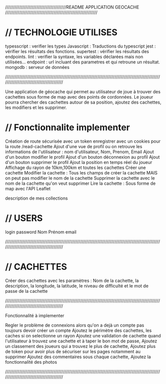 ///////////////////////////////////////README APPLICATION GEOCACHE ///////////////////////////////////////////////////////////

# // TECHNOLOGIE UTILISES

typesscript : verifier les types
Javascript : Traductions du typescript
jest : vérifier les résultats des fonctions.
supertest : vérifier les résultats des endpoints.
lint : verifier la syntaxe, les variables déclarées mais non utilisées...
endpoint : url incluant des parametres et qui retroune un résultat.
mongodb : serveur de données

////////////////////////////////////////////////////////////////////////////////////////////////////////////////////////////////////////

Une application de géocache qui permet au utilisateur de joue à trouver des cachettes sous forme de map avec des points de cordonnées.
Le joueur pourra chercher des cachettes autour de sa position, ajoutez des cachettes, les modifiers et les supprimer.

# // Fonctionnalite implementer

Création de route sécurisée avec un token enregistrer avec un cookies pour la route /read-cachette
Ajout d'une vue de profil ou on retrouve les informations de l'utilisateur :
nom d'utilisateur,
Nom,
Prenom,
Email
Ajout d'un bouton modifier le profil
Ajout d'un bouton déconnexion au profil
Ajout d'un bouton supprimer le profil
Ajout la position en temps réel du joueur
Affichage du rayon de 10km,100km et toutes les cachettes
Créer une cachette
Modifier la cachette : Tous les champs de créer la cachette MAIS on peut pas modifier le nom de la cachette
Supprimer la cachette avec le nom de la cachette qu'on veut supprimer
Lire la cachette : Sous forme de map avec l'API Leaflet

description de mes collections

# // USERS

login
password
Nom
Prénom
email

////////////////////////////////////////////////////////////////////////////////////////////////////////////////////////////////////////

# // CACHETTES

Créer des cachettes avec les paramètres :
Nom de la cachette,
la description,
la longitude,
la latitude,
le niveau de difficulté et
le mot de passe de la cachette

////////////////////////////////////////////////////////////////////////////////////////////////////////////////////////////////////////

Fonctionnalité à implementer

Regler le problème de connexions alors qu'on a dejà un compte pas toujours devoir créer un compte
Ajoutez le périmètre des cachettes, les caches si on selectionne un rayon
Ajoutez une validation de cachette quand l'utilisateur à trouvez une cachette et à taper le bon mot de passe,
Ajoutez un classement des joueurs qui a trouvez le plus de cachette,
Ajoutez plus de token pour avoir plus de sécuriser sur les pages notamment au supprimer
Ajoutez des commentaires sous chaque cachette,
Ajoutez la fonctionnalité des photos

////////////////////////////////////////////////////////////////////////////////////////////////////////////////////////////////////////
